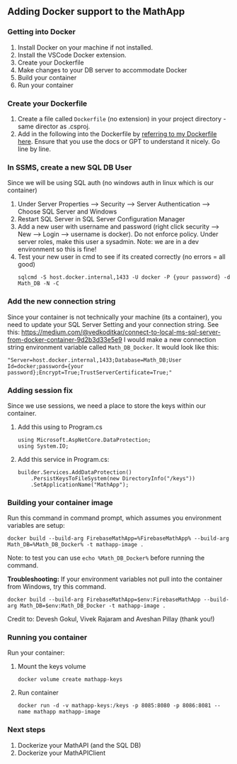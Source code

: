 ## Adding Docker support to the MathApp
### Getting into Docker

1. Install Docker on your machine if not installed.
1. Install the VSCode Docker extension.
1. Create your Dockerfile
1. Make changes to your DB server to accommodate Docker
1. Build your container
1. Run your container

### Create your Dockerfile
1. Create a file called `Dockerfile` (no extension) in your project directory - same director as .csproj.
1. Add in the following into the Dockerfile by
[referring to my Dockerfile here](../Dockerfile). Ensure that you use the docs or GPT to understand it nicely. Go line by line.

### In SSMS, create a new SQL DB User
Since we will be using SQL auth (no windows auth in linux which is our container)
1. Under Server Properties --> Security --> Server Authentication --> Choose SQL Server and Windows
1. Restart SQL Server in SQL Server Configuration Manager
1. Add a new user with username and password (right click security --> New --> Login --> username is docker). Do not enforce policy. Under server roles, make this user a sysadmin. Note: we are in a dev environment so this is fine! 
1. Test your new user in cmd to see if its created correctly (no errors = all good)
    ```
    sqlcmd -S host.docker.internal,1433 -U docker -P {your password} -d Math_DB -N -C
    ```

### Add the new connection string
Since your container is not technically your machine (its a container), you need to update your SQL Server Setting and your connection string.
See this: https://medium.com/@vedkoditkar/connect-to-local-ms-sql-server-from-docker-container-9d2b3d33e5e9
I would make a new connection string environment variable called `Math_DB_Docker`.
It would look like this:
```
"Server=host.docker.internal,1433;Database=Math_DB;User Id=docker;password={your password};Encrypt=True;TrustServerCertificate=True;"
```
### Adding session fix
Since we use sessions, we need a place to store the keys within our container.
1. Add this using to Program.cs
    ```
    using Microsoft.AspNetCore.DataProtection;
    using System.IO;
    ```

1. Add this service in Program.cs:
    ```
    builder.Services.AddDataProtection()
        .PersistKeysToFileSystem(new DirectoryInfo("/keys"))
        .SetApplicationName("MathApp");

    ```
### Building your container image
Run this command in command prompt, which assumes you environment variables are setup:
```
docker build --build-arg FirebaseMathApp=%FirebaseMathApp% --build-arg Math_DB=%Math_DB_Docker% -t mathapp-image . 
```
Note: to test you can use ```echo %Math_DB_Docker%``` before running the command.

**Troubleshooting:** If your environment variables not pull into the container from Windows, try this command.
```
docker build --build-arg FirebaseMathApp=$env:FirebaseMathApp --build-arg Math_DB=$env:Math_DB_Docker -t mathapp-image .
```
Credit to: Devesh Gokul, Vivek Rajaram and Aveshan Pillay (thank you!)

### Running you container
Run your container:
1. Mount the keys volume
    ``` 
    docker volume create mathapp-keys
    ```
1. Run container
    ```
    docker run -d -v mathapp-keys:/keys -p 8085:8080 -p 8086:8081 --name mathapp mathapp-image
    ```

### Next steps
1. Dockerize your MathAPI (and the SQL DB)
1. Dockerize your MathAPIClient